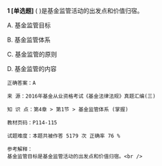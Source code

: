 **1 [单选题]** 
( )是基金监管活动的出发点和价值归宿。

A. 基金监管目标

B. 基金监管体系

C. 基金监管的原则

D. 基金监管的内容

```
正确答案：A

来 源：2016年基金从业资格考试《基金法律法规》真题汇编(三)

知 识 点：第4章 > 第1节 > 基金监管体系 (掌握)

教材页码：P114-115

试题难度：本题共被作答 5179 次 正确率 76 %

参考解释：
基金监管目标是基金监管活动的出发点和价值归宿。<br />

```

